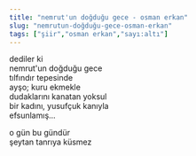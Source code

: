 ```yaml
---
title: "nemrut'un doğduğu gece - osman erkan"
slug: "nemrutun-doğduğu-gece-osman-erkan"
tags: ["şiir","osman erkan","sayı:altı"]
---
```


dediler ki  
nemrut'un doğduğu gece  
tılfındır tepesinde  
ayşo; kuru ekmekle  
dudaklarını kanatan yoksul  
bir kadını, yusufçuk kanıyla  
efsunlamış...

o gün bu gündür  
şeytan tanrıya küsmez

